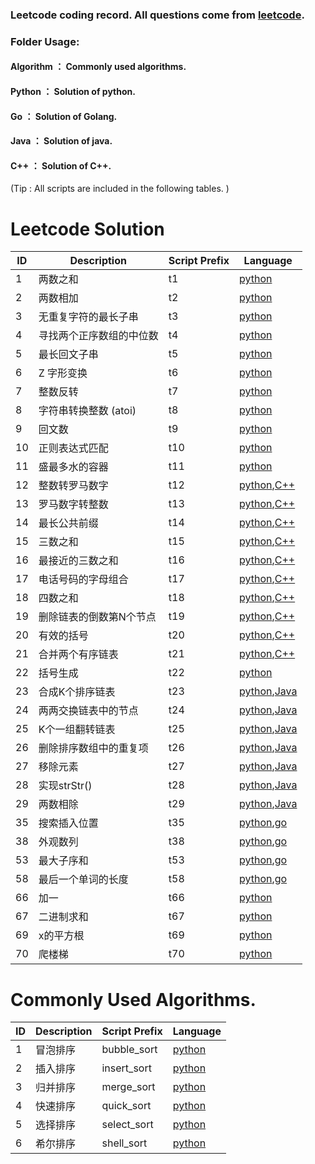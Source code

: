 ### Leetcode coding record. All questions come from [leetcode](https://leetcode-cn.com).

### Folder Usage:

#### Algorithm ： Commonly used algorithms.
#### Python ： Solution of python.
#### Go ： Solution of Golang.
#### Java ： Solution of java.
#### C++ ： Solution of C++.
(Tip : All scripts are included in the following tables. )

Leetcode Solution
=================

| ID | Description | Script Prefix | Language |
|---| ----- | -------- | -------- |
|1| 两数之和 | t1 | [python](./Python/t1.py)|
|2| 两数相加 | t2 | [python](./Python/t2.py)|
|3| 无重复字符的最长子串 | t3 | [python](./Python/t3.py)|
|4| 寻找两个正序数组的中位数 | t4 | [python](./Python/t4.py)|
|5| 最长回文子串 | t5 | [python](./Python/t5.py)|
|6| Z 字形变换 | t6 | [python](./Python/t6.py)|
|7| 整数反转 | t7 | [python](./Python/t7.py)|
|8| 字符串转换整数 (atoi) | t8 | [python](./Python/t8.py)|
|9| 回文数 | t9 | [python](./Python/t9.py)|
|10| 正则表达式匹配 | t10 | [python](./Python/t10.py)|
|11| 盛最多水的容器 | t11 | [python](./Python/t11.py)|
|12| 整数转罗马数字 | t12 | [python](./Python/t12.py),[C++](./C++/t12.cpp)|
|13| 罗马数字转整数 | t13 | [python](./Python/t13.py),[C++](./C++/t13.cpp)|
|14| 最长公共前缀 | t14 | [python](./Python/t14.py),[C++](./C++/t14.cpp)|
|15| 三数之和 | t15 | [python](./Python/t15.py),[C++](./C++/t15.cpp)|
|16| 最接近的三数之和 | t16 | [python](./Python/t16.py),[C++](./C++/t16.cpp)|
|17| 电话号码的字母组合 | t17 | [python](./Python/t17.py),[C++](./C++/t17.cpp)|
|18| 四数之和 | t18 | [python](./Python/t18.py),[C++](./C++/t18.cpp)|
|19| 删除链表的倒数第N个节点 | t19 | [python](./Python/t19.py),[C++](./C++/t19.cpp)|
|20| 有效的括号 | t20 | [python](./Python/t20.py),[C++](./C++/t20.cpp)|
|21| 合并两个有序链表 | t21 | [python](./Python/t21.py),[C++](./C++/t21.cpp)|
|22| 括号生成 | t22 | [python](./Python/t22.py)|
|23| 合成K个排序链表 | t23 | [python](./Python/t23.py),[Java](./Java/t23.java)|
|24| 两两交换链表中的节点   | t24 | [python](./Python/t24.py),[Java](./Java/t24.java)|
|25| K个一组翻转链表   | t25 | [python](./Python/t25.py),[Java](./Java/t25.java)|
|26| 删除排序数组中的重复项   | t26 | [python](./Python/t26.py),[Java](./Java/t26.java)|
|27| 移除元素   | t27 | [python](./Python/t27.py),[Java](./Java/t27.java)|
|28| 实现strStr()   | t28 | [python](./Python/t28.py),[Java](./Java/t28.java)|
|29| 两数相除   | t29 | [python](./Python/t29.py),[Java](./Java/t29.java)|
|35| 搜索插入位置   | t35 | [python](./Python/t35.py),[go](./Go/t35.go)|
|38| 外观数列   | t38 | [python](./Python/t38.py),[go](./Go/t38.go)|
|53| 最大子序和   | t53 | [python](./Python/t53.py),[go](./Go/t53.go)|
|58| 最后一个单词的长度   | t58 | [python](./Python/t58.py),[go](./Go/t58.go)|
|66| 加一   | t66 | [python](./Python/t66.py)|
|67| 二进制求和   | t67 | [python](./Python/t67.py)|
|69| x的平方根   | t69 | [python](./Python/t69.py)|
|70| 爬楼梯   | t70 | [python](./Python/t70.py)|


Commonly Used Algorithms.
=========================

| ID | Description | Script Prefix | Language |
|---| ----- | -------- | -------- |
|1| 冒泡排序 | bubble_sort | [python](./Algorithm/bubble_sort.py)|
|2| 插入排序 | insert_sort | [python](./Algorithm/insert_sort.py)|
|3| 归并排序 | merge_sort | [python](./Algorithm/merge_sort.py)|
|4| 快速排序 | quick_sort | [python](./Algorithm/quick_sort.py)|
|5| 选择排序 | select_sort | [python](./Algorithm/select_sort.py)|
|6| 希尔排序 | shell_sort | [python](./Algorithm/shell_sort.py)|
